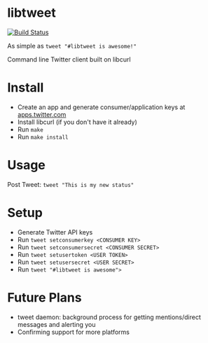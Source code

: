 libtweet
==========

[![Build Status](https://travis-ci.org/daconex/libtweet.svg?branch=master)](https://travis-ci.org/daconex/libtweet)

As simple as `tweet "#libtweet is awesome!"`

Command line Twitter client built on libcurl


Install
==========
- Create an app and generate consumer/application keys at [apps.twitter.com](apps.twitter.com)
- Install libcurl (if you don't have it already)
- Run `make`
- Run `make install`


Usage
==========
Post Tweet: `tweet "This is my new status"`


Setup
==========
- Generate Twitter API keys
- Run `tweet setconsumerkey <CONSUMER KEY>`
- Run `tweet setconsumersecret <CONSUMER SECRET>`
- Run `tweet setusertoken <USER TOKEN>`
- Run `tweet setusersecret <USER SECRET>`
- Run `tweet "#libtweet is awesome">`


Future Plans
==========
- tweet daemon: background process for getting mentions/direct messages and alerting you
- Confirming support for more platforms
